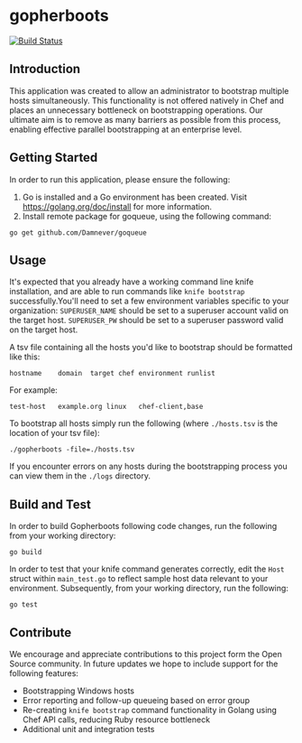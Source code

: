 # gopherboots
[![Build Status](https://travis-ci.org/AlaskaAirlines/gopherboots.svg?branch=master)](https://travis-ci.org/AlaskaAirlines/gopherboots)
## Introduction 
This application was created to allow an administrator to bootstrap multiple hosts simultaneously. This functionality is not offered natively in Chef and places an unnecessary bottleneck on bootstrapping operations. Our ultimate aim is to remove as many barriers as possible from this process, enabling effective parallel bootstrapping at an enterprise level.

## Getting Started
In order to run this application, please ensure the following:
1. Go is installed and a Go environment has been created. Visit https://golang.org/doc/install for more information.
2. Install remote package for goqueue, using the following command:
```
go get github.com/Damnever/goqueue
```

## Usage
It's expected that you already have a working command line knife installation, and are able to run commands like `knife bootstrap` successfully.You'll need to set a few environment variables specific to your organization:
`SUPERUSER_NAME` should be set to a superuser account valid on the target host.
`SUPERUSER_PW` should be set to a superuser password valid on the target host.

A tsv file containing all the hosts you'd like to bootstrap should be formatted like this:
```
hostname	domain	target chef environment	runlist
```

For example:
```
test-host	example.org	linux	chef-client,base
```

To bootstrap all hosts simply run the following (where `./hosts.tsv` is the location of your tsv file):
```
./gopherboots -file=./hosts.tsv
```

If you encounter errors on any hosts during the bootstrapping process you can view them in the `./logs` directory.

## Build and Test
In order to build Gopherboots following code changes, run the following from your working directory:
```
go build
```
In order to test that your knife command generates correctly, edit the `Host` struct within `main_test.go` to reflect sample host data relevant to your environment. Subsequently, from your working directory, run the following:
```
go test
```

## Contribute
We encourage and appreciate contributions to this project form the Open Source community. In future updates we hope to include support for the following features:
- Bootstrapping Windows hosts
- Error reporting and follow-up queueing based on error group
- Re-creating `knife bootstrap` command functionality in Golang using Chef API calls, reducing Ruby resource bottleneck
- Additional unit and integration tests
